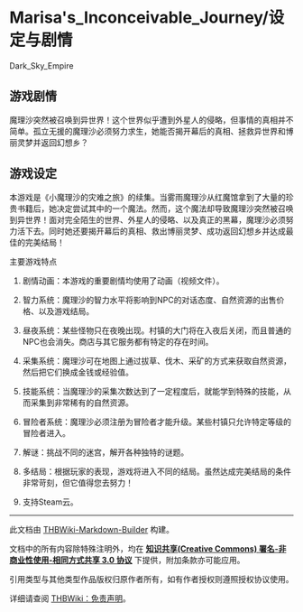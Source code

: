 # Marisa's_Inconceivable_Journey/设定与剧情

<!-- source html: G:\repos\THBWiki-Markdown-Builder\THBWikiMarkdown\Temp\main\5\5f\ns0%3AMarisa%27s_Inconceivable_Journey%2F%E8%AE%BE%E5%AE%9A%E4%B8%8E%E5%89%A7%E6%83%85.html -->

Dark_Sky_Empire


## 游戏剧情
  
魔理沙突然被召唤到异世界！这个世界似乎遭到外星人的侵略，但事情的真相并不简单。孤立无援的魔理沙必须努力求生，她能否揭开幕后的真相、拯救异世界和博丽灵梦并返回幻想乡？
  


## 游戏设定
  
本游戏是《小魔理沙的灾难之旅》的续集。当雾雨魔理沙从红魔馆拿到了大量的珍贵书籍后，她决定尝试其中的一个魔法。然而，这个魔法却导致魔理沙突然被召唤到异世界！面对完全陌生的世界、外星人的侵略、以及真正的黑幕，魔理沙必须努力活下去。同时她还要揭开幕后的真相、救出博丽灵梦、成功返回幻想乡并达成最佳的完美结局！
  
  
  

  
  
主要游戏特点
  
  
1. 剧情动画：本游戏的重要剧情均使用了动画（视频文件）。
  
  
2. 智力系统：魔理沙的智力水平将影响到NPC的对话态度、自然资源的出售价格、以及游戏结局。
  
  
3. 昼夜系统：某些怪物只在夜晚出现。村镇的大门将在入夜后关闭，而且普通的NPC也会消失。商店与其它服务都有特定的存在时间。
  
  
4. 采集系统：魔理沙可在地图上通过拔草、伐木、采矿的方式来获取自然资源，然后把它们换成金钱或经验值。
  
  
5. 技能系统：当魔理沙的采集次数达到了一定程度后，就能学到特殊的技能，从而采集到非常稀有的自然资源。
  
  
6. 冒险者系统：魔理沙必须注册为冒险者才能升级。某些村镇只允许特定等级的冒险者进入。
  
  
7. 解谜：挑战不同的迷宫，解开各种独特的谜题。
  
  
8. 多结局：根据玩家的表现，游戏将进入不同的结局。虽然达成完美结局的条件非常苛刻，但它值得您去努力！
  
  
9. 支持Steam云。
  





---

此文档由 [THBWiki-Markdown-Builder](https://github.com/Delsin-Yu/THBWiki-Markdown-Builder) 构建。

文档中的所有内容除特殊注明外，均在 [**知识共享(Creative Commons) 署名-非商业性使用-相同方式共享 3.0 协议**](https://creativecommons.org/licenses/by-sa/3.0/deed.zh-hans) 下提供，附加条款亦可能应用。

引用类型与其他类型作品版权归原作者所有，如有作者授权则遵照授权协议使用。

详细请查阅 [THBWiki：免责声明](https://thbwiki.cc/THBWiki:%E5%85%8D%E8%B4%A3%E5%A3%B0%E6%98%8E)。


